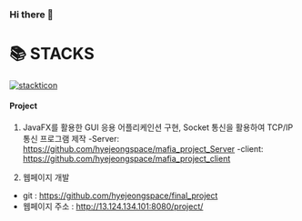 ### Hi there 👋

# 📚 STACKS

[![stackticon](https://firebasestorage.googleapis.com/v0/b/stackticon-81399.appspot.com/o/images%2F1693756219604?alt=media&token=b801b8d3-9dfe-4ca9-9f97-0f09fcaab9da)](https://github.com/msdio/stackticon)


#### Project
1. JavaFX를 활용한 GUI 응용 어플리케인션 구현, Socket 통신을 활용하여 TCP/IP 통신 프로그램 제작
-Server: https://github.com/hyejeongspace/mafia_project_Server
-client: https://github.com/hyejeongspace/mafia_project_client

2. 웹페이지 개발
- git : https://github.com/hyejeongspace/final_project
- 웹페이지 주소 : http://13.124.134.101:8080/project/
<!--
**hyejeongspace/hyejeongspace** is a ✨ _special_ ✨ repository because its `README.md` (this file) appears on your GitHub profile.

Here are some ideas to get you started:

- 🔭 I’m currently working on ...
- 🌱 I’m currently learning ...
- 👯 I’m looking to collaborate on ...
- 🤔 I’m looking for help with ...
- 💬 Ask me about ...
- 📫 How to reach me: ...
- 😄 Pronouns: ...
- ⚡ Fun fact: ...
-->
